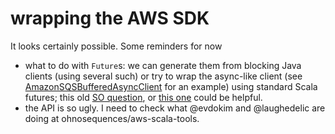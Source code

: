 
# wrapping the AWS SDK

It looks certainly possible. Some reminders for now

- what to do with `Future`s: we can generate them from blocking Java clients (using several such) or try to wrap the async-like client (see [AmazonSQSBufferedAsyncClient](http://docs.aws.amazon.com/AWSJavaSDK/latest/javadoc/com/amazonaws/services/sqs/buffered/AmazonSQSBufferedAsyncClient.html) for an example) using standard Scala futures; this old [SO question](http://stackoverflow.com/questions/11529145/how-do-i-wrap-a-java-util-concurrent-future-in-an-akka-future), or [this one](http://stackoverflow.com/questions/14890724/how-to-handle-java-futures-with-akka-actors?lq=1) could be helpful.
- the API is so ugly. I need to check what @evdokim and @laughedelic are doing at ohnosequences/aws-scala-tools.
